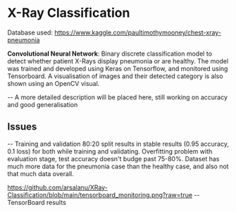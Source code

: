 # X-Ray Classification

Database used: https://www.kaggle.com/paultimothymooney/chest-xray-pneumonia

**Convolutional Neural Network**: Binary discrete classification model to detect whether patient X-Rays display pneumonia or are healthy. The model was trained and developed using Keras on Tensorflow, and monitored using Tensorboard. A visualisation of images and their detected category is also shown using an OpenCV visual.

-- A more detailed description will be placed here, still working on accuracy and good generalisation

## Issues
-- Training and validation 80:20 split results in stable results (0.95 accuracy, 0.1 loss) for both while training and validating. Overfitting problem with evaluation stage, test accuracy doesn't budge past 75-80%. Dataset has much more data for the pneumonia case than the healthy case, and also not that much data overall. 

https://github.com/arsalanu/XRay-Classification/blob/main/tensorboard_monitoring.png?raw=true -- TensorBoard results
